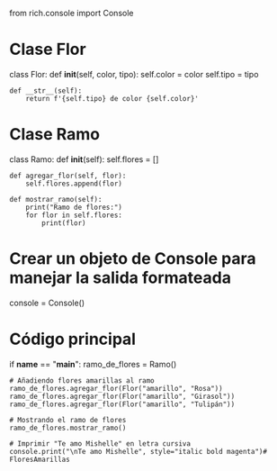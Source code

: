 from rich.console import Console

# Clase Flor
class Flor:
    def __init__(self, color, tipo):
        self.color = color
        self.tipo = tipo

    def __str__(self):
        return f'{self.tipo} de color {self.color}'

# Clase Ramo
class Ramo:
    def __init__(self):
        self.flores = []

    def agregar_flor(self, flor):
        self.flores.append(flor)

    def mostrar_ramo(self):
        print("Ramo de flores:")
        for flor in self.flores:
            print(flor)

# Crear un objeto de Console para manejar la salida formateada
console = Console()

# Código principal
if __name__ == "__main__":
    ramo_de_flores = Ramo()

    # Añadiendo flores amarillas al ramo
    ramo_de_flores.agregar_flor(Flor("amarillo", "Rosa"))
    ramo_de_flores.agregar_flor(Flor("amarillo", "Girasol"))
    ramo_de_flores.agregar_flor(Flor("amarillo", "Tulipán"))

    # Mostrando el ramo de flores
    ramo_de_flores.mostrar_ramo()

    # Imprimir "Te amo Mishelle" en letra cursiva
    console.print("\nTe amo Mishelle", style="italic bold magenta")# FloresAmarillas
